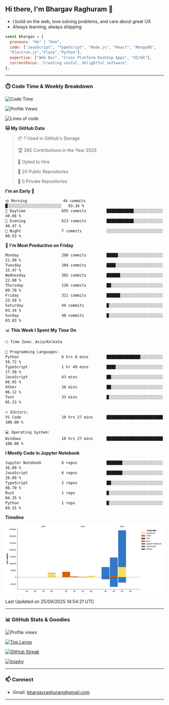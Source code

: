## Hi there, I'm Bhargav Raghuram 👋

- I build on the web, love solving problems, and care about great UX
- Always learning, always shipping

```js
const bhargav = {
  pronouns: "He" | "Him",
  code: ["JavaScript", "TypeScript", "Node.js", "React", "MongoDB",
  "Electron.js","Flask","Python"],
  expertise: ["Web Dev", "Cross Platform Desktop Apps", "UI/UX"],
  currentFocus: "Creating useful, delightful software",
};
```

---

### ⏱️ Code Time & Weekly Breakdown
<!--START_SECTION:waka-->
![Code Time](http://img.shields.io/badge/Code%20Time-46%20hrs%2059%20mins-blue)

![Profile Views](http://img.shields.io/badge/Profile%20Views-94-blue)

![Lines of code](https://img.shields.io/badge/From%20Hello%20World%20I%27ve%20Written-642.3%20thousand%20lines%20of%20code-blue)

**🐱 My GitHub Data** 

> 📦 ? Used in GitHub's Storage 
 > 
> 🏆 285 Contributions in the Year 2025
 > 
> 💼 Opted to Hire
 > 
> 📜 20 Public Repositories 
 > 
> 🔑 0 Private Repositories 
 > 
**I'm an Early 🐤** 

```text
🌞 Morning                44 commits          █░░░░░░░░░░░░░░░░░░░░░░░░   03.34 % 
🌆 Daytime                655 commits         ████████████░░░░░░░░░░░░░   49.66 % 
🌃 Evening                613 commits         ████████████░░░░░░░░░░░░░   46.47 % 
🌙 Night                  7 commits           ░░░░░░░░░░░░░░░░░░░░░░░░░   00.53 % 
```
📅 **I'm Most Productive on Friday** 

```text
Monday                   290 commits         █████░░░░░░░░░░░░░░░░░░░░   21.99 % 
Tuesday                  204 commits         ████░░░░░░░░░░░░░░░░░░░░░   15.47 % 
Wednesday                302 commits         ██████░░░░░░░░░░░░░░░░░░░   22.90 % 
Thursday                 128 commits         ██░░░░░░░░░░░░░░░░░░░░░░░   09.70 % 
Friday                   311 commits         ██████░░░░░░░░░░░░░░░░░░░   23.58 % 
Saturday                 44 commits          █░░░░░░░░░░░░░░░░░░░░░░░░   03.34 % 
Sunday                   40 commits          █░░░░░░░░░░░░░░░░░░░░░░░░   03.03 % 
```


📊 **This Week I Spent My Time On** 

```text
🕑︎ Time Zone: Asia/Kolkata

💬 Programming Languages: 
Python                   6 hrs 8 mins        ███████████████░░░░░░░░░░   58.72 % 
TypeScript               1 hr 49 mins        ████░░░░░░░░░░░░░░░░░░░░░   17.50 % 
JavaScript               43 mins             ██░░░░░░░░░░░░░░░░░░░░░░░   06.95 % 
Other                    38 mins             ██░░░░░░░░░░░░░░░░░░░░░░░   06.12 % 
Text                     33 mins             █░░░░░░░░░░░░░░░░░░░░░░░░   05.33 % 

🔥 Editors: 
VS Code                  10 hrs 27 mins      █████████████████████████   100.00 % 

💻 Operating System: 
Windows                  10 hrs 27 mins      █████████████████████████   100.00 % 
```

**I Mostly Code in Jupyter Notebook** 

```text
Jupyter Notebook         6 repos             ███████░░░░░░░░░░░░░░░░░░   26.09 % 
JavaScript               6 repos             ███████░░░░░░░░░░░░░░░░░░   26.09 % 
TypeScript               2 repos             ██░░░░░░░░░░░░░░░░░░░░░░░   08.70 % 
Rust                     1 repo              █░░░░░░░░░░░░░░░░░░░░░░░░   04.35 % 
Python                   1 repo              █░░░░░░░░░░░░░░░░░░░░░░░░   04.35 % 
```



**Timeline**

![Lines of Code chart](https://raw.githubusercontent.com/BhargavRaghuram/BhargavRaghuram/master/assets/bar_graph.png)


 Last Updated on 25/09/2025 14:54:21 UTC
<!--END_SECTION:waka-->

---

### 📊 GitHub Stats & Goodies

![Profile views](https://komarev.com/ghpvc/?username=BhargavRaghuram)

[![Top Langs](https://github-readme-stats.vercel.app/api/top-langs/?username=BhargavRaghuram&layout=compact)](https://github.com/anuraghazra/github-readme-stats)

[![GitHub Streak](https://streak-stats.demolab.com?user=BhargavRaghuram)](https://github.com/DenverCoder1/github-readme-streak-stats)

[![trophy](https://github-profile-trophy.vercel.app/?username=BhargavRaghuram&theme=algolia&no-frame=true&column=4)](https://github.com/ryo-ma/github-profile-trophy)

---

### 📫 Connect
- Gmail: bhargavraghuram@gmail.com

---



